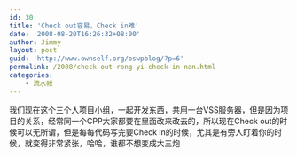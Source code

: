 ```yaml
---
id: 30
title: 'Check out容易，Check in难'
date: '2008-08-20T16:26:32+08:00'
author: Jimmy
layout: post
guid: 'http://www.ownself.org/oswpblog/?p=6'
permalink: /2008/check-out-rong-yi-check-in-nan.html
categories:
    - 流水帐
---
```


我们现在这个三个人项目小组，一起开发东西，共用一台VSS服务器，但是因为项目的关系，经常同一个CPP大家都要在里面改来改去的，所以现在Check out的时候可以无所谓，但是每每代码写完要Check in的时候，尤其是有旁人盯着你的时候，就变得非常紧张，哈哈，谁都不想变成大三炮
